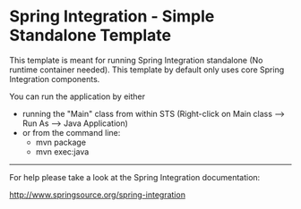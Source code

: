 Spring Integration - Simple Standalone Template
================================================================================

This template is meant for running Spring Integration standalone (No runtime
container needed). This template by default only uses core Spring Integration
components.

You can run the application by either

* running the "Main" class from within STS (Right-click on Main class --> Run As --> Java Application)
* or from the command line:
    - mvn package
    - mvn exec:java

--------------------------------------------------------------------------------

For help please take a look at the Spring Integration documentation:

http://www.springsource.org/spring-integration

